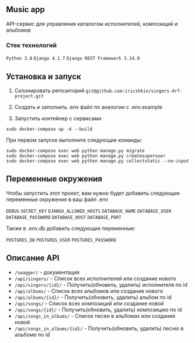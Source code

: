 
## Music app

API-сервис для управления каталогом исполнителей, композиций и альбомов

### Стек технологий
`Python 3.8`
`Django 4.1.7`
`Django REST Framework 3.14.0`


## Установка и запуск

1. Cклонировать репозиторий `git@github.com:iricshkin/singers-drf-project.git`

2. Создать и заполнить .env файл по аналогии с .env.example

3. Запустить контейнер с сервисами

  ```
  sudo docker-compose up -d --build
  ```


  При первом запуске выполните следующие команды:

  ```
  sudo docker-compose exec web python manage.py migrate
  sudo docker-compose exec web python manage.py createsuperuser
  sudo docker-compose exec web python manage.py collectstatic --no-input
  ```

## Переменные окружения

Чтобы запустить этот проект, вам нужно будет добавить следующие переменные окружения в ваш файл .env

`DEBUG` `SECRET_KEY` `DJANGO_ALLOWED_HOSTS` `DATABASE_NAME` `DATABASE_USER` `DATABASE_PASSWORD` `DATABASE_HOST` `DATABASE_PORT`

Также в .env.db добавить следующие переменные:

`POSTGRES_DB` `POSTGRES_USER` `POSTGRES_PASSWORD`
## Описание API

- `/swagger/` - документация
- `/api/singers/` - Список всех исполнителей или создание нового
- `/api/singers/{id}/` - Получить(обновить, удалить) исполнителя по id
- `/api/albums/` - Список всех альбомов или создание нового
- `/api/albums/{id}/` - Получить(обновить, удалить) альбом по id
- `/api/songs/` - Список всех композиций или создание новой
- `/api/songs/{id}/` - Получить(обновить, удалить) композицию по id
- `/api/songs_in_albums/` - Список песен в альбомах или создание новой
- `/api/songs_in_albums/{id}/` - Получить(обновить, удалить) песню в альбоме по id

